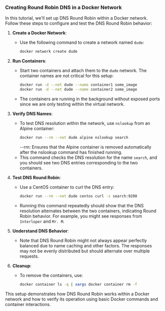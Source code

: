 ### Creating Round Robin DNS in a Docker Network

In this tutorial, we'll set up DNS Round Robin within a Docker network. Follow these steps to configure and test the DNS Round Robin behavior:

1. **Create a Docker Network**:
   - Use the following command to create a network named `dude`:
     ```bash
     docker network create dude
     ```

2. **Run Containers**:
   - Start two containers and attach them to the `dude` network. The container names are not critical for this setup:
     ```bash
     docker run -d --net dude --name container1 some_image
     docker run -d --net dude --name container2 some_image
     ```
   - The containers are running in the background without exposed ports since we are only testing within the virtual network.

3. **Verify DNS Names**:
   - To test DNS resolution within the network, use `nslookup` from an Alpine container:
     ```bash
     docker run --rm --net dude alpine nslookup search
     ```
     --rm: Ensures that the Alpine container is removed automatically after the nslookup command has finished running.
   - This command checks the DNS resolution for the name `search`, and you should see two DNS entries corresponding to the two containers.

4. **Test DNS Round Robin**:
   - Use a CentOS container to curl the DNS entry:
     ```bash
     docker run --rm --net dude centos curl -s search:9200
     ```
   - Running this command repeatedly should show that the DNS resolution alternates between the two containers, indicating Round Robin behavior. For example, you might see responses from `Interloper` and `Mr. M`.

5. **Understand DNS Behavior**:
   - Note that DNS Round Robin might not always appear perfectly balanced due to name caching and other factors. The responses may not be evenly distributed but should alternate over multiple requests.

6. **Cleanup**:
   - To remove the containers, use:
     ```bash
     docker container ls -q | xargs docker container rm -f
     ```

This setup demonstrates how DNS Round Robin works within a Docker network and how to verify its operation using basic Docker commands and container interactions.
